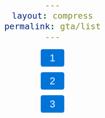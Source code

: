 ```yaml
---
layout: compress
permalink: gta/list
---
```


<html>
<head>

<meta charset="utf-8">
<meta http-equiv="X-UA-Compatible" content="IE=edge">
<meta name="viewport" content="width=device-width, initial-scale=1">

<style>

body {
  text-align: center;
  font-size: 2em;
  padding: 2em;
  font-family: Arial, Helvetica, sans-serif;
}


.btn {
   width: 200px;
   border-radius: .2em;
   padding: .3em .9em;
   background: #0074d9;
   color: #fff;
   text-decoration: none; 
}
.tell-me {
  color: gray;
  font-size: .3em;
  margin-top: 10em;
}

</style>
</head>

<body>
	<a class="btn" href="1">1</a><br/><br/>
	<a class="btn" href="2">2</a><br/><br/>
	<a class="btn" href="3">3</a><br/><br/>
</body>
</html>